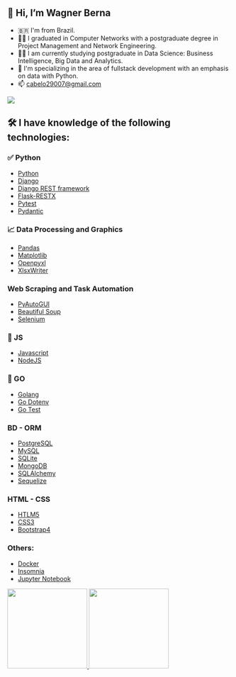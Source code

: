 ## :vulcan_salute: Hi, I’m Wagner Berna
- :brazil: I'm from Brazil.
- :man_student: I graduated in Computer Networks with a postgraduate degree in Project Management and Network Engineering.
- :man_technologist: I am currently studying postgraduate in Data Science: Business Intelligence, Big Data and Analytics.
- :ninja: I'm specializing in the area of fullstack development with an emphasis on data with Python.
- 📫 cabelo29007@gmail.com
<div>
  <a href="https://www.linkedin.com/in/wagnerberna" target="_blank"><img src="https://img.shields.io/badge/-LinkedIn-%230077B5?style=for-the-badge&logo=linkedin&logoColor=white" target="_blank"></a>
</div>

## 🛠 I have knowledge of the following technologies:
  ### :white_check_mark: Python
- [Python](https://www.python.org/)
- [Django](https://www.djangoproject.com/)
- [Django REST framework](https://www.django-rest-framework.org/)
- [Flask-RESTX](https://flask-restx.readthedocs.io/)
- [Pytest](https://docs.pytest.org)
- [Pydantic](https://pydantic-docs.helpmanual.io/)

### :chart_with_upwards_trend: Data Processing and Graphics
- [Pandas](https://pandas.pydata.org/)
- [Matplotlib](https://matplotlib.org/)
- [Openpyxl](https://openpyxl.readthedocs.io/)
- [XlsxWriter](https://xlsxwriter.readthedocs.io/)

### Web Scraping and Task Automation
- [PyAutoGUI](https://pyautogui.readthedocs.io/)
- [Beautiful Soup](https://www.crummy.com/software/BeautifulSoup/)
- [Selenium](https://selenium-python.readthedocs.io/)

### 🌱 JS
- [Javascript](https://developer.mozilla.org/en-US/docs/Web/JavaScript)
- [NodeJS](https://nodejs.org/)

### 🌱 GO
- [Golang](https://go.dev/)
- [Go Dotenv](https://github.com/joho/godotenv)
- [Go Test](https://go.dev/doc/tutorial/add-a-test)

### BD - ORM
- [PostgreSQL](https://www.postgresql.org/)
- [MySQL](https://www.mysql.com/)
- [SQLite](https://www.sqlite.org/)
- [MongoDB](https://www.mongodb.com/)
- [SQLAlchemy](https://www.sqlalchemy.org/)
- [Sequelize](https://sequelize.org/)

### HTML - CSS
- [HTLM5](https://developer.mozilla.org/en-US/docs/Glossary/HTML5)
- [CSS3](https://developer.mozilla.org/en-US/docs/Web/CSS)
- [Bootstrap4](https://getbootstrap.com/docs/4.0/getting-started/introduction/)

### Others:
- [Docker](https://www.docker.com/)
- [Insomnia](https://insomnia.rest/)
- [Jupyter Notebook](https://jupyter.org/)

<div>
<a href="https://github.com/wagnerberna">
<img height="180em" src="https://github-readme-stats.vercel.app/api/top-langs/?username=wagnerberna&layout=compact&langs_count=7&theme=dracula"/>
<img height="180em" src="https://github-readme-stats.vercel.app/api?username=wagnerberna&show_icons=true&theme=dracula&include_all_commits=true&count_private=true"/>
</div>
